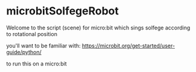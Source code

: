 # microbitSolfegeRobot

Welcome to the script (scene) for micro:bit which sings solfege according to rotational position

you'll want to be familiar with:
https://microbit.org/get-started/user-guide/python/

to run this on a micro:bit
